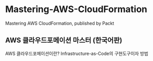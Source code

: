 # Mastering-AWS-CloudFormation
Mastering AWS CloudFormation, published by Packt

## AWS 클라우드포메이션 마스터 (한국어판)
AWS 클라우드포메이션이란?
Infrastructure-as-Code의 구현도구이자 방법
